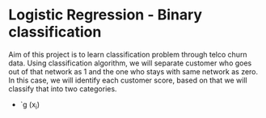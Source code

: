# Logistic Regression - Binary classification
Aim of this project is to learn classification problem through telco churn data. Using classification algorithm, we will separate customer who goes out of that network as 1 and the one who stays with same network as zero.
In this case, we will identify each customer score, based on that we will classify that into two categories.
* `g (x<sub>i</sub>)
